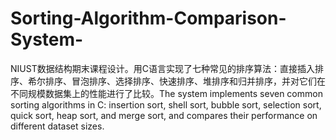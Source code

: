 # Sorting-Algorithm-Comparison-System-
NIUST数据结构期末课程设计。用C语言实现了七种常见的排序算法：直接插入排序、希尔排序、冒泡排序、选择排序、快速排序、堆排序和归并排序，并对它们在不同规模数据集上的性能进行了比较。The system implements seven common sorting algorithms in C: insertion sort, shell sort, bubble sort, selection sort, quick sort, heap sort, and merge sort, and compares their performance on different dataset sizes. 
